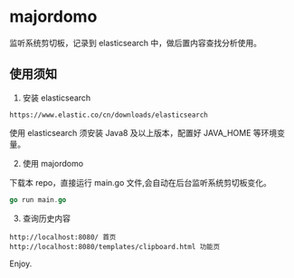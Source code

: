# majordomo

监听系统剪切板，记录到 elasticsearch 中，做后置内容查找分析使用。

## 使用须知

1. 安装 elasticsearch
```shell_script
https://www.elastic.co/cn/downloads/elasticsearch
```

使用 elasticsearch 须安装 Java8 及以上版本，配置好 JAVA_HOME 等环境变量。

2. 使用 majordomo

下载本 repo，直接运行 main.go 文件,会自动在后台监听系统剪切板变化。
```go
go run main.go
```

3. 查询历史内容

```shell_script
http://localhost:8080/ 首页
http://localhost:8080/templates/clipboard.html 功能页
```

Enjoy.